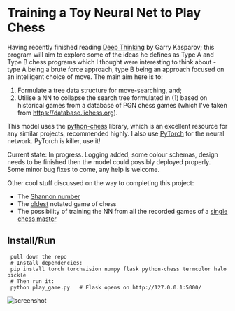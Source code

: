 # Training a Toy Neural Net to Play Chess

Having recently finished reading [Deep Thinking](https://www.goodreads.com/book/show/31934455-deep-thinking) by Garry Kasparov; this program
will aim to explore some of the ideas he defines as Type A and Type B chess
programs which I thought were interesting to think about - type A being a brute force approach, type B being an approach focused on an intelligent choice of move. The main aim here is to:

1. Formulate a tree data structure for move-searching, and;
2. Utilise a NN to collapse the search tree formulated in (1) based on
historical games from a database of PGN chess games (which I've taken from https://database.lichess.org).

This model uses the [python-chess](https://python-chess.readthedocs.io) library, which is an excellent resource for any similar projects, recommended highly. I also use [PyTorch](https://pypi.org/project/torch/) for the neural network. PyTorch is killer, use it!

Current state: In progress. Logging added, some colour schemas, design needs to be finished then the model could possibly deployed properly. Some minor bug fixes to come, any help is welcome.

Other cool stuff discussed on the way to completing this project:
* The [Shannon number](https://en.wikipedia.org/wiki/Shannon_number)
* The [oldest](https://www.chess2u.com/t8826-oldest-recorded-chess-game) notated game of chess
* The possibility of training the NN from all the recorded games of a [single chess master](https://www.chessgames.com/perl/chessplayer?pid=15940)

Install/Run
-----

```
 pull down the repo
 # Install dependencies:
 pip install torch torchvision numpy flask python-chess termcolor halo pickle
 # Then run it:
 python play_game.py   # Flask opens on http://127.0.0.1:5000/
```

![screenshot](https://github.com/j-a-collins/chess-ai/static/img/screenshot/neural-net-chess-img.png?raw=true)

